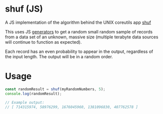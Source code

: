 # shuf (JS)
A JS implementation of the algorithm behind the UNIX coreutils app [shuf](https://www.mankier.com/1/shuf)

This uses JS [generators](https://developer.mozilla.org/en-US/docs/Web/JavaScript/Guide/Iterators_and_Generators#generator_functions) to get a random small random sample of records from a data set of an unknown, massive size (multiple terabyte data sources will continue to function as expected). 

Each record has an even probability to appear in the output, regardless of the input length. The output will be in a random order.

# Usage
```js
const randomResult = shuf(myRandomNumbers, 5);
console.log(randomResult);

// Example output:
// [ 714315974, 58976299, 1676045960, 1381096830, 407762578 ]
```